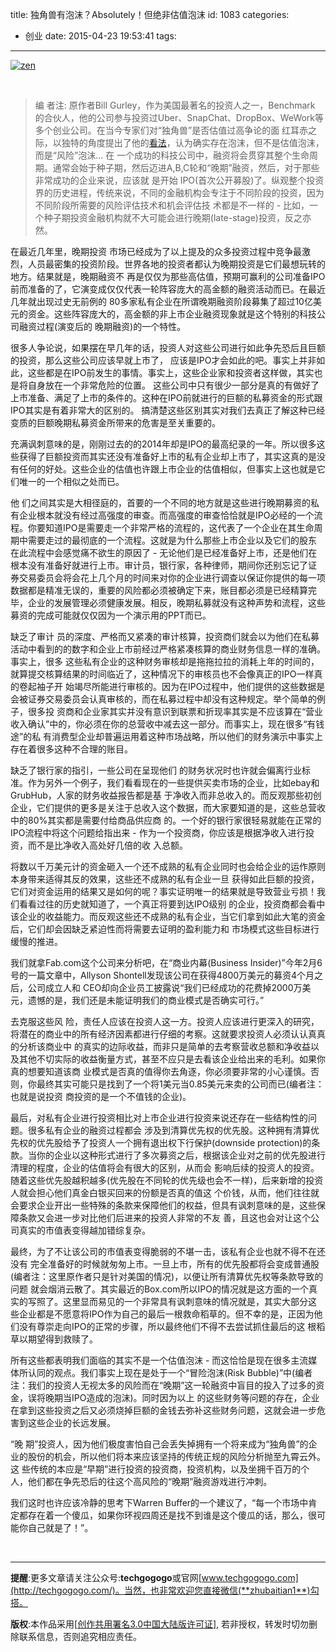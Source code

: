 title: 独角兽有泡沫？Absolutely！但绝非估值泡沫
id: 1083
categories:
  - 创业
date: 2015-04-23 19:53:41
tags:
---

[![zen](http://abovethecrowd.com/wp-content/uploads/2015/02/zen.jpeg)](http://abovethecrowd.com/wp-content/uploads/2015/02/zen.jpeg)

&nbsp;
> 编 者注: 原作者Bill Gurley，作为美国最著名的投资人之一，Benchmark 的合伙人，他的公司参与投资过Uber、SnapChat、DropBox、WeWork等多个创业公司。在当今专家们对“独角兽”是否估值过高争论的面 红耳赤之际，以独特的角度提出了他的[看法](http://abovethecrowd.com/2015/02/25/investors-beware/)，认为确实存在泡沫，但不是估值泡沫，而是“风险”泡沫...
在 一个成功的科技公司中，融资将会贯穿其整个生命周期。通常会始于种子期，然后迈进A,B,C轮和“晚期”融资，然后，对于那些非常成功的企业来说，应该就 是开始 IPO(首次公开募股)了。纵观整个投资界的历史进程，传统来说，不同的金融机构会专注于不同阶段的投资，因为不同阶段所需要的风险评估技术和机会评估技 术都是不一样的 - 比如，一个种子期投资金融机构就不大可能会进行晚期(late-stage)投资，反之亦然。

在最近几年里，晚期投资 市场已经成为了以上提及的众多投资过程中竞争最激烈，人员最密集的投资阶段。世界各地的投资者都认为晚期投资是它们最想玩转的地方。结果就是，晚期融资不 再是仅仅为那些高估值，预期可赢利的公司准备IPO前而准备的了，它演变成仅仅代表一轮阵容庞大的高金额的融资活动而已。在最近几年就出现过史无前例的 80多家私有企业在所谓晚期融资阶段募集了超过10亿美元的资金。这些阵容庞大的，高金额的非上市企业融资现象就是这个特别的科技公司融资过程(演变后的 晚期融资)的一个特性。

很多人争论说，如果摆在早几年的话，投资人对这些公司进行如此争先恐后且巨额的投资，那么这些公司应该早就上市了， 应该是IPO才会如此的吧。事实上并非如此，这些都是在IPO前发生的事情。事实上，这些企业家和投资者这样做，其实也是将自身放在一个非常危险的位置。 这些公司中只有很少一部分是真的有做好了上市准备、满足了上市的条件的。这种在IPO前就进行的巨额的私募资金的形式跟IPO其实是有着非常大的区别的。 搞清楚这些区别其实对我们去真正了解这种已经变质的巨额晚期私募资金所带来的危害是至关重要的。

充满讽刺意味的是，刚刚过去的的2014年却是IPO的最高纪录的一年。所以很多这些获得了巨额投资而其实还没有准备好上市的私有企业却上市了，其实这真的是没有任何的好处。这些企业的估值也许跟上市企业的估值相似，但事实上这也就是它们唯一的一个相似之处而已。

他 们之间其实是大相径庭的，首要的一个不同的地方就是这些进行晚期募资的私有企业根本就没有经过高强度的审查。而高强度的审查恰恰就是IPO必经的一个流 程。你要知道IPO是需要走一个非常严格的流程的，这代表了一个企业在其生命周期中需要走过的最彻底的一个流程。这就是为什么那些上市企业以及它们的股东 在此流程中会感觉痛不欲生的原因了 - 无论他们是已经准备好上市，还是他们在根本没有准备好就进行上市。审计员，银行家，各种律师，期间你还别忘记了证 券交易委员会将会花上几个月的时间来对你的企业进行调查以保证你提供的每一项数据都是精准无误的，重要的风险都必须被确定下来，账目都必须是已经精算完 毕，企业的发展管理必须健康发展。相反，晚期私募就没有这种声势和流程，这些募资的完成可能就仅仅因为一个演示用的PPT而已。

缺乏了审计 员的深度、严格而又紧凑的审计核算，投资商们就会以为他们在私募活动中看到的的数字和企业上市前经过严格紧凑核算的商业财务信息一样的准确。事实上，很多 这些私有企业的这种财务审核却是拖拖拉拉的消耗上年的时间的，就算提交核算结果的时间临近了，这种情况下的审核员也不会像真正的IPO一样真的卷起袖子开 始竭尽所能进行审核的。因为在IPO过程中，他们提供的这些数据是会被证券交易委员会认真审核的，而在私募过程中却没有这种规定。举个简单的例子，很多投 资商和企业家其实并没有意识到联票和折现率其实是不应该算在“营业收入确认”中的，你必须在你的总营收中减去这一部分。而事实上，现在很多“有钱途”的私 有消费型企业却普遍运用着这种市场战略，所以他们的财务演示中事实上存在着很多这种不合理的账目。

缺乏了银行家的指引，一些公司在呈现他们 的财务状况时也许就会偏离行业标准。作为另外一个例子，我们看看现在的一些提供买卖市场的企业，比如ebay和GrubHub，人家的财务收益报告都是基 于净收入而非总收入的。而反观那些初创企业，它们提供的更多是关注于总收入这个数据，而大家要知道的是，这些总营收中的80%其实都是需要付给商品供应商 的。一个好的银行家很轻易就能在正常的IPO流程中将这个问题给指出来 - 作为一个投资商，你应该是根据净收入进行投资，而不是比净收入高处好几倍的收 入总额。

将数以千万美元计的资金砸入一个还不成熟的私有企业同时也会给企业的运作原则本身带来适得其反的效果，这些还不成熟的私有企业一旦 获得如此巨额的投资，它们对资金运用的结果又是如何的呢？事实证明唯一的结果就是导致营业亏损！我们看看过往的历史就知道了，一个真正将要到达IPO级别 的企业，投资商都会看中该企业的收益能力。而反观这些还不成熟的私有企业，当它们拿到如此大笔的资金后，它们却会因缺乏紧迫性而将需要去证明的盈利能力和 市场模式这些目标进行缓慢的推进。

我们就拿Fab.com这个公司来分析吧，在“商业内幕(Business Insider)”今年2月6号的一篇文章中，Allyson Shontell发现该公司在获得4800万美元的募资4个月之后，公司成立人和 CEO却向企业员工披露说“我们已经成功的花费掉2000万美元，遗憾的是，我们还是未能证明我们的商业模式是否确实可行。”

去克服这些风 险，责任人应该在投资人这一方。投资人应该进行更深入的研究，将潜在的商业中的所有经济因素都进行仔细的考察。这就要求投资人必须认认真真的分析该商业中 的真实的边际收益，而非只是简单的去考察营收总额和净收益以及其他不切实际的收益衡量方式，甚至不应只是去看该企业给出来的毛利。如果你真的想要知道该商 业模式是否真的值得你去角逐，你必须要非常的小心谨慎。否则，你最终其实可能只是找到了一个将1美元当0.85美元来卖的公司而已(编者注：也就是说投资 商投资的是一个不值钱的企业)。

最后，对私有企业进行投资相比对上市企业进行投资来说还存在一些结构性的问题。很多私有企业的融资过程都会 涉及到清算优先权的优先股。这种拥有清算优先权的优先股给予了投资人一个拥有退出权下行保护(downside protection)的条款。当你的企业以这种形式进行了多次募资之后，根据该企业对之前的优先股进行清理的程度，企业的估值将会有很大的区别，从而会 影响后续的投资人的投资。随着这些优先股越积越多(优先股在不同轮的优先级也会不一样)，后来新增的投资人就会担心他们真金白银买回来的份额是否真的值这 个价钱，从而，他们往往就会要求企业开出一些特殊的条款来保障他们的权益，但具有讽刺意味的是，这些保障条款又会进一步对比他们后进来的投资人非常的不友 善，且这也会对让这个公司真实的市值表变得越加错综复杂。

最终，为了不让该公司的市值表变得脆弱的不堪一击，该私有企业也就不得不在还没有 完全准备好的时候就匆匆上市。一旦上市，所有的优先股都将会变成普通股(编者注：这里原作者只是针对美国的情况)，以便让所有清算优先权等条款导致的问题 就会烟消云散了。其实最近的Box.com所以IPO的情况就是这方面的一个真实的写照了。这里显而易见的一个非常具有讽刺意味的情况就是，其实大部分这 些企业都是不愿意将IPO作为自己的最后一根救命稻草的。但不幸的是，正因为他们没有尊崇走向IPO的正常的步骤，所以最终他们不得不去尝试抓住最后的这 根稻草以期望得到救赎了。

所有这些都表明我们面临的其实不是一个估值泡沫 - 而这恰恰是现在很多主流媒体所认同的观点。我们事实上现在是处于一个“冒险泡沫(Risk Bubble)”中(编者注：我们的投资人无视太多的风险而在“晚期”这一轮融资中盲目的投入了过多的资金，误将晚期当IPO造成的泡沫)。同时因为以上 的这些财务等问题的存在，企业在拿到这些投资之后又必须烧掉巨额的金钱去弥补这些财务问题，这就会进一步危害到这些企业的长远发展。

“晚 期”投资人，因为他们极度害怕自己会丢失掉拥有一个将来成为“独角兽”的企业的股份的机会，所以他们将本来应该坚持的传统正规的风险分析抛至九霄云外。这 些传统的本应是“早期”进行投资的投资商，投资机构，以及坐拥千百万的个人，他们都在争先恐后的往这个高风险的“晚期”融资游戏进行冲刺。

我们这时也许应该冷静的思考下Warren Buffer的一个建议了，“每一个市场中肯定都存在着一个傻瓜，如果你环视四周还是找不到谁是这个傻瓜的话，那么，很可能你自己就是了！”。

&nbsp;

* * *

**提醒**:更多文章请关注公众号:**techgogogo**或官网[www.techgogogo.com](http://techgogogo.com/)。当然，也非常欢迎您直接微信(**zhubaitian1**)勾搭。

**版权**:本作品采用[[创作共用署名3.0中国大陆版许可证](http://creativecommons.org/licenses/by/3.0/cn/)], 若非授权，转发时切勿删除联系信息，否则追究相应责任。